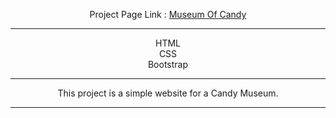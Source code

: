 

<div align="center">

Project Page Link : <a href="https://daydreamygithubhost.github.io/MuseumOfCandy/">Museum Of Candy
</a>
<hr>
HTML<br>
CSS<br>
Bootstrap<br>
<hr>
This project is a simple website for a Candy Museum.
<hr>


</div>

